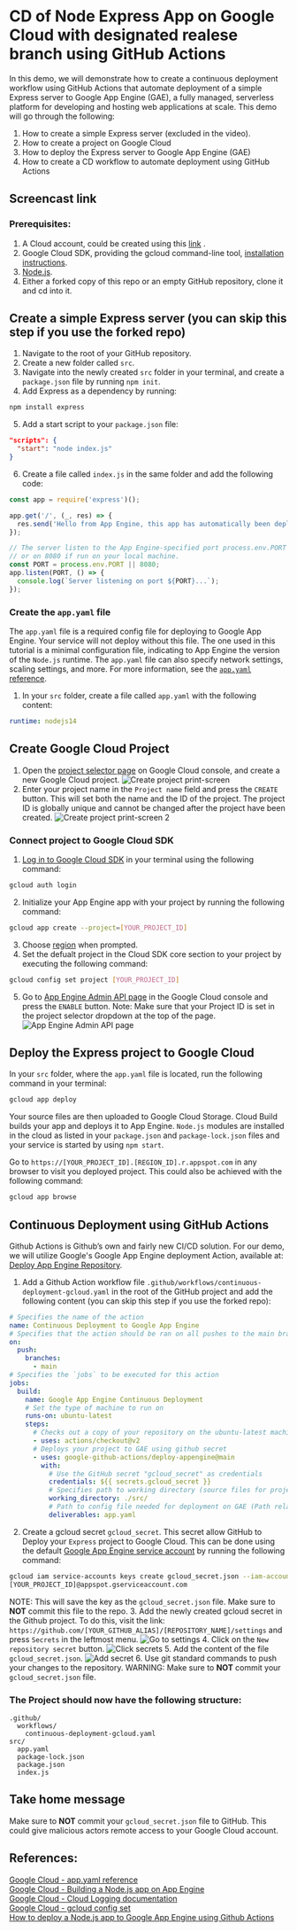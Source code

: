 # CD of Node Express App on Google Cloud with designated realese branch using GitHub Actions

In this demo, we will demonstrate how to create a continuous deployment workflow using GitHub Actions that automate deployment of a simple Express server to Google App Engine (GAE), a fully managed, serverless platform for developing and hosting web applications at scale. This demo will go through the following:
1. How to create a simple Express server (excluded in the video).
2. How to create a project on Google Cloud
3. How to deploy the Express server to Google App Engine (GAE)
4. How to create a CD workflow to automate deployment using GitHub Actions


## Screencast link
<YOUTUBE-LINK TODO>

### Prerequisites:
1. A Cloud account, could be created using this [link](https://console.cloud.google.com/freetrial?_ga=2.23823484.712324435.1617348446-1668699610.1617348446) .
2. Google Cloud SDK, providing the gcloud command-line tool, [installation instructions](https://cloud.google.com/sdk/docs/install).
3. [Node.js](https://nodejs.org/en/).
4. Either a forked copy of this repo or an empty GitHub repository, clone it and cd into it.

## Create a simple Express server (you can skip this step if you use the forked repo)

1. Navigate to the root of your GitHub repository.
2. Create a new folder called `src`.
3. Navigate into the newly created `src` folder in your terminal, and create a `package.json` file by running `npm init`.
4. Add Express as a dependency by running:
```js
npm install express
```
5. Add a start script to your `package.json` file:
```json
"scripts": {
  "start": "node index.js"
}
```
6. Create a file called `index.js` in the same folder and add the following code:
```js
const app = require('express')();

app.get('/', (_, res) => {
  res.send('Hello from App Engine, this app has automatically been deployed with GitHub!');
});

// The server listen to the App Engine-specified port process.env.PORT
// or on 8080 if run on your local machine.
const PORT = process.env.PORT || 8080;
app.listen(PORT, () => {
  console.log(`Server listening on port ${PORT}...`);
});
```

### Create the `app.yaml` file
The `app.yaml` file is a required config file for deploying to Google App Engine. Your service will not deploy without this file. The one used in this tutorial is a minimal configuration file, indicating to App Engine the version of the `Node.js` runtime. The `app.yaml` file can also specify network settings, scaling settings, and more. For more information, see the [`app.yaml` reference](https://cloud.google.com/appengine/docs/standard/nodejs/config/appref).

1. In your `src` folder, create a file called `app.yaml` with the following content:
```yaml
runtime: nodejs14
```


## Create Google Cloud Project
1. Open the [project selector page](https://console.cloud.google.com/projectselector2/home/dashboard) on Google Cloud console, and create a new Google Cloud project.
![Create project print-screen](./assets/create-project.png)
2. Enter your project name in the `Project name` field and press the `CREATE` button. This will set both the name and the ID of the project. The project ID is globally unique and cannot be changed after the project have been created.
![Create project print-screen 2](./assets/create-project2.png)


### Connect project to Google Cloud SDK
1. [Log in to Google Cloud SDK](https://cloud.google.com/sdk/docs/authorizing) in your terminal using the following command:
```bash
gcloud auth login
```
2. Initialize your App Engine app with your project by running the following command:
```bash
gcloud app create --project=[YOUR_PROJECT_ID]
```
3. Choose [region](https://cloud.google.com/compute/docs/regions-zones) when prompted.
4. Set the defualt project in the Cloud SDK core section to your project by executing the following command:
```bash
gcloud config set project [YOUR_PROJECT_ID]
```
5. Go to [App Engine Admin API page](https://console.cloud.google.com/apis/library/appengine.googleapis.com) in the Google Cloud console and press the `ENABLE` button. Note: Make sure that your Project ID is set in the project selector dropdown at the top of the page.
![App Engine Admin API page](./assets/enable-api.png)

## Deploy the Express project to Google Cloud
In your `src` folder, where the `app.yaml` file is located, run the following command in your terminal:

```bash
gcloud app deploy
```
Your source files are then uploaded to Google Cloud Storage. Cloud Build builds your app and deploys it to App Engine. `Node.js` modules are installed in the cloud as listed in your `package.json` and `package-lock.json` files and your service is started by using `npm start`.


Go to `https://[YOUR_PROJECT_ID].[REGION_ID].r.appspot.com` in any browser to visit you deployed project. This could also be achieved with the following command:
```bash
gcloud app browse
```


## Continuous Deployment using GitHub Actions
Github Actions is Github’s own and fairly new CI/CD solution. For our demo, we will utilize Google's Google App Engine deployment Action, available at: [Deploy App Engine Repository](https://github.com/google-github-actions/deploy-appengine).

1. Add a Github Action workflow file `.github/workflows/continuous-deployment-gcloud.yaml` in the root of the GitHub project and add the following content (you can skip this step if you use the forked repo):
```yaml
# Specifies the name of the action
name: Continuous Deployment to Google App Engine
# Specifies that the action should be ran on all pushes to the main branch
on:
  push:
    branches:
      - main
# Specifies the `jobs` to be executed for this action
jobs:
  build:
    name: Google App Engine Continuous Deployment
    # Set the type of machine to run on
    runs-on: ubuntu-latest
    steps:
      # Checks out a copy of your repository on the ubuntu-latest machine
      - uses: actions/checkout@v2
      # Deploys your project to GAE using github secret 
      - uses: google-github-actions/deploy-appengine@main
        with:
          # Use the GitHub secret "gcloud_secret" as credentials
          credentials: ${{ secrets.gcloud_secret }}
          # Specifies path to working directory (source files for project)
          working_directory: ./src/
          # Path to config file needed for deployment on GAE (Path relative to working directory)
          deliverables: app.yaml
```
2. Create a gcloud secret `gcloud_secret`. This secret allow GitHub to Deploy your `Express` project to Google Cloud. This can be done using the default [Google App Engine service account](https://github.com/google-github-actions/deploy-cloud-functions) by running the following command:  
```bash
gcloud iam service-accounts keys create gcloud_secret.json --iam-account 
[YOUR_PROJECT_ID]@appspot.gserviceaccount.com
```
NOTE: This will save the key as the `gcloud_secret.json` file. Make sure to **NOT** commit this file to the repo.
3. Add the newly created gcloud secret in the Github project. To do this, visit the link: `https://github.com/[YOUR_GITHUB_ALIAS]/[REPOSITORY_NAME]/settings` and press `Secrets` in the leftmost menu.
![Go to settings](./assets/gcloud-secret1.png)
4. Click on the `New repository secret` button.
![Click secrets](./assets/gcloud-secret2.png)
5. Add the content of the file `gcloud_secret.json`.
![Add secret](./assets/gcloud-secret3.png)
6. Use git standard commands to push your changes to the repository. WARNING: Make sure to **NOT** commit your `gcloud_secret.json` file.

### The Project should now have the following structure: 
```
.github/
  workflows/
    continuous-deployment-gcloud.yaml
src/
  app.yaml
  package-lock.json
  package.json
  index.js
```

## Take home message
Make sure to **NOT** commit your `gcloud_secret.json` file to GitHub. This could give malicious actors remote access to your Google Cloud account.

## References:
[Google Cloud - app.yaml reference](https://cloud.google.com/appengine/docs/standard/nodejs/config/appref)  
[Google Cloud - Building a Node.js app on App Engine](https://cloud.google.com/appengine/docs/standard/nodejs/building-app/creating-project)  
[Google Cloud - Cloud Logging documentation](https://cloud.google.com/logging/docs/view/overview)  
[Google Cloud - gcloud config set](https://cloud.google.com/sdk/gcloud/reference/config/set)  
[How to deploy a Node.js app to Google App Engine using Github Actions](https://tomekkolasa.com/how-to-deploy-node-js-app-to-google-app-engine-using-github-actions?fbclid=IwAR0yrWJUW3hfvjEzZA3InR2VOIb8b0gqlC9kWOweSf2aEhJlu4kZjm_cVwA)
